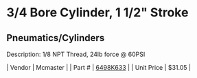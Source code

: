 # 3/4 Bore Cylinder, 1 1/2" Stroke
## Pneumatics/Cylinders
Description: 	1/8 NPT Thread, 24lb force @ 60PSI 

| Vendor | Mcmaster | 
| Part # | [6498K633](http://www.mcmaster.com/) | 
| Unit Price | $31.05 | 
